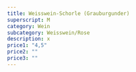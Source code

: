 ```yaml
---
title: Weisswein-Schorle (Grauburgunder)
superscript: M
category: Wein
subcategory: Weisswein/Rose
description: x
price1: "4,5"
price2: ""
price3: ""
---
```


